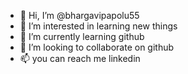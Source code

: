 - 👋 Hi, I’m @bhargavipapolu55
- 👀 I’m interested in learning new things
- 🌱 I’m currently learning github
- 💞️ I’m looking to collaborate on github
- 📫 you can  reach me linkedin


<!---
bhargavipapolu55/bhargavipapolu55 is a ✨ special ✨ repository because its `README.md` (this file) appears on your GitHub profile.


